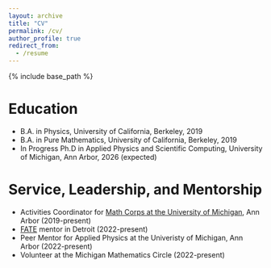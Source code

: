 ```yaml
---
layout: archive
title: "CV"
permalink: /cv/
author_profile: true
redirect_from:
  - /resume
---
```


{% include base_path %}

Education
======
* B.A. in Physics, University of California, Berkeley, 2019
* B.A. in Pure Mathematics, University of California, Berkeley, 2019
* In Progress Ph.D in Applied Physics and Scientific Computing, University of Michigan, Ann Arbor, 2026 (expected)

Service, Leadership, and Mentorship
======
* Activities Coordinator for [Math Corps at the University of Michigan](https://sites.lsa.umich.edu/math-corps/), Ann Arbor (2019-present)
* [FATE](https://givemerit.org/pages/fate) mentor in Detroit (2022-present)
* Peer Mentor for Applied Physics at the Univeristy of Michigan, Ann Arbor (2022-present) 
* Volunteer at the Michigan Mathematics Circle (2022-present)
